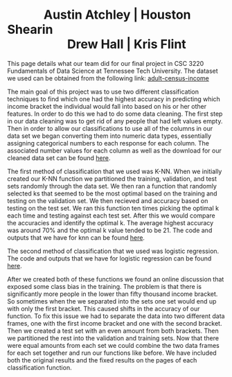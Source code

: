 <h1>&emsp;&emsp;&emsp;Austin Atchley | Houston Shearin<br>&emsp;&emsp;&emsp;&emsp;&nbsp;&nbsp;&nbsp;&nbsp;Drew Hall | Kris Flint</h1>

  This page details what our team did for our final project in CSC 3220 Fundamentals of Data Science at Tennessee Tech University. The dataset we used can be obtained from the following link: [adult-census-income](https://www.kaggle.com/uciml/adult-census-income)


The main goal of this project was to use two different classification techniques to find which one had the highest accuracy in predicting which income bracket the individual would fall into based on his or her other features. In order to do this we had to do some data cleaning. The first step in our data cleaning was to get rid of any people that had left values empty. Then in order to allow our classifications to use all of the columns in our data set we began converting them into numeric data types, essentially assigning categorical numbers to each response for each column. The associated number values for each column as well as the download for our cleaned data set can be found [here](https://austinatchley1.github.io/Data-Science-Team-Project/Data-Cleaning.html).

The first method of classification that we used was K-NN. When we initially created our K-NN function we partitioned the training, validation, and test sets randomly through the data set. We then ran a function that randomly selected ks that seemed to be the most optimal based on the training and testing on the validation set. We then recieved and accuracy based on testing on the test set. We ran this function ten times picking the optimal k each time and testing against each test set. After this we would compare the accuracies and identify the optimal k. The average highest accuracy was around 70% and the optimal k value tended to be 21. The code and outputs that we have for knn can be found [here](https://austinatchley1.github.io/Data-Science-Team-Project/Visualization/K-NN.html).

The second method of classification that we used was logistic regression. The code and outputs that we have for logistic regression can be found [here](https://austinatchley1.github.io/Data-Science-Team-Project/Visualization/Code/LogisticRegression.html).

After we created both of these functions we found an online discussion that exposed some class bias in the training. The problem is that there is significantly more people in the lower than fifty thousand income bracket. So sometimes when the we separated into the sets one set would end up with only the first bracket. This caused shifts in the accuracy of our function. To fix this issue we had to separate the data into two different data frames, one with the first income bracket and one with the second bracket. Then we created a test set with an even amount from both brackets. Then we partitioned the rest into the validation and training sets. Now that there were equal amounts from each set we could combine the two data frames for each set together and run our functions like before. We have included both the original results and the fixed results on the pages of each classification function.
